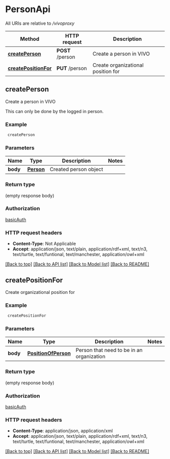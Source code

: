 # PersonApi

All URIs are relative to */vivoproxy*

Method | HTTP request | Description
------------- | ------------- | -------------
[**createPerson**](PersonApi.md#createPerson) | **POST** /person | Create a person in VIVO
[**createPositionFor**](PersonApi.md#createPositionFor) | **PUT** /person | Create organizational position for


## **createPerson**

Create a person in VIVO

This can only be done by the logged in person.

### Example
```bash
 createPerson
```

### Parameters

Name | Type | Description  | Notes
------------- | ------------- | ------------- | -------------
 **body** | [**Person**](Person.md) | Created person object |

### Return type

(empty response body)

### Authorization

[basicAuth](../README.md#basicAuth)

### HTTP request headers

 - **Content-Type**: Not Applicable
 - **Accept**: application/json, text/plain, application/rdf+xml, text/n3, text/turtle, text/funtional, text/manchester, application/owl+xml

[[Back to top]](#) [[Back to API list]](../README.md#documentation-for-api-endpoints) [[Back to Model list]](../README.md#documentation-for-models) [[Back to README]](../README.md)

## **createPositionFor**

Create organizational position for



### Example
```bash
 createPositionFor
```

### Parameters

Name | Type | Description  | Notes
------------- | ------------- | ------------- | -------------
 **body** | [**PositionOfPerson**](PositionOfPerson.md) | Person that need to be in an organization |

### Return type

(empty response body)

### Authorization

[basicAuth](../README.md#basicAuth)

### HTTP request headers

 - **Content-Type**: application/json, application/xml
 - **Accept**: application/json, text/plain, application/rdf+xml, text/n3, text/turtle, text/funtional, text/manchester, application/owl+xml

[[Back to top]](#) [[Back to API list]](../README.md#documentation-for-api-endpoints) [[Back to Model list]](../README.md#documentation-for-models) [[Back to README]](../README.md)

